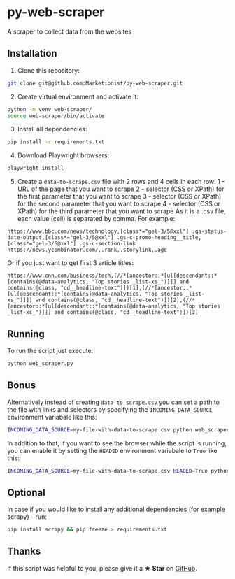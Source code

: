 # py-web-scraper

A scraper to collect data from the websites

## Installation
1. Clone this repository:
```bash
git clone git@github.com:Marketionist/py-web-scraper.git
```
2. Create virtual environment and activate it:
```bash
python -m venv web-scraper/
source web-scraper/bin/activate
```
3. Install all dependencies:
```bash
pip install -r requirements.txt
```
4. Download Playwright browsers:
```bash
playwright install
```
5. Create a `data-to-scrape.csv` file with 2 rows and 4 cells in each row:
    1 - URL of the page that you want to scrape
    2 - selector (CSS or XPath) for the first parameter that you want to scrape
    3 - selector (CSS or XPath) for the second parameter that you want to scrape
    4 - selector (CSS or XPath) for the third parameter that you want to scrape
As it is a .csv file, each value (cell) is separated by comma. For example:
```
https://www.bbc.com/news/technology,[class*="gel-3/5@xxl"] .qa-status-date-output,[class*="gel-3/5@xxl"] .gs-c-promo-heading__title,[class*="gel-3/5@xxl"] .gs-c-section-link
https://news.ycombinator.com/,.rank,.storylink,.age
```
Or if you just want to get first 3 article titles:
```
https://www.cnn.com/business/tech,(//*[ancestor::*[ul[descendant::*[contains(@data-analytics, "Top stories _list-xs_")]]] and contains(@class, "cd__headline-text")])[1],(//*[ancestor::*[ul[descendant::*[contains(@data-analytics, "Top stories _list-xs_")]]] and contains(@class, "cd__headline-text")])[2],(//*[ancestor::*[ul[descendant::*[contains(@data-analytics, "Top stories _list-xs_")]]] and contains(@class, "cd__headline-text")])[3]
```

## Running
To run the script just execute:
```bash
python web_scraper.py
```

## Bonus
Alternatively instead of creating `data-to-scrape.csv` you can set a path to
the file with links and selectors by specifying the `INCOMING_DATA_SOURCE`
environment variabale like this:
```bash
INCOMING_DATA_SOURCE=my-file-with-data-to-scrape.csv python web_scraper.py
```
In addition to that, if you want to see the browser while the script is running,
you can enable it by setting the `HEADED` environment variabale to `True` like
this:
```bash
INCOMING_DATA_SOURCE=my-file-with-data-to-scrape.csv HEADED=True python web_scraper.py
```

## Optional
In case if you would like to install any additional dependencies (for example
scrapy) - run:
```bash
pip install scrapy && pip freeze > requirements.txt
```

## Thanks
If this script was helpful to you, please give it a **★ Star** on
[GitHub](https://github.com/Marketionist/py-web-scraper).
